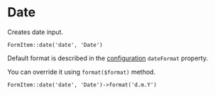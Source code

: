 # Date

Creates date input.

	FormItem::date('date', 'Date')

Default format is described in the [configuration](/{{version}}/configuration/general) `dateFormat` property. 

You can override it using `format($format)` method.

	FormItem::date('date', 'Date')->format('d.m.Y')